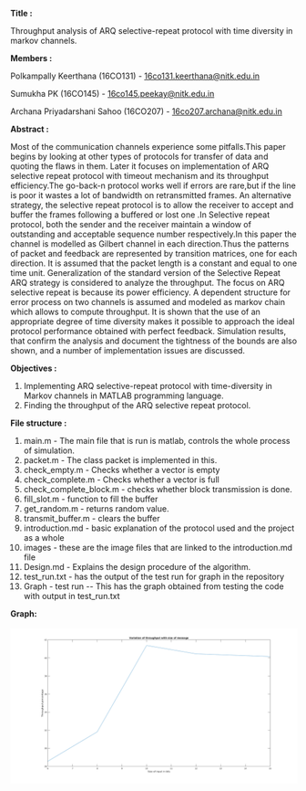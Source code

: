 **Title :**   

Throughput analysis of ARQ selective-repeat protocol with time diversity in markov channels.

**Members :**

Polkampally Keerthana       (16CO131) - 16co131.keerthana@nitk.edu.in

Sumukha PK                  (16CO145) - 16co145.peekay@nitk.edu.in

Archana Priyadarshani Sahoo (16CO207) - 16co207.archana@nitk.edu.in

**Abstract :**


Most of the communication channels experience some pitfalls.This paper begins by looking at other types of protocols for transfer of data and quoting the flaws in them. Later it focuses on implementation of ARQ selective repeat protocol with timeout mechanism and its throughput efficiency.The go-back-n protocol works well if errors are rare,but if the line is poor it wastes a lot of bandwidth on retransmitted frames. An alternative strategy, the selective repeat protocol is to allow the receiver to accept and buffer the frames following a buffered or lost one .In Selective repeat protocol, both the sender and the receiver maintain a window of outstanding and acceptable sequence number respectively.In this paper the channel is modelled as Gilbert channel in each direction.Thus the patterns of packet and feedback are represented by transition matrices, one for each direction. It is assumed that the packet length is a constant and equal to one time unit. Generalization of the standard version of the Selective Repeat ARQ strategy is considered to analyze the throughput. The focus on ARQ selective repeat is because its power efficiency. A dependent structure for error process on two channels is assumed and modeled as markov chain which allows to compute throughput. It is shown that the use of an appropriate degree of time diversity makes it possible to approach the ideal protocol performance obtained with perfect feedback. Simulation results, that confirm the analysis and document the tightness of the bounds are also shown, and a number of implementation issues are discussed.



**Objectives :**

  1. Implementing ARQ selective-repeat protocol with time-diversity in Markov channels in MATLAB programming language.
  2. Finding the throughput of the ARQ selective repeat protocol.

**File structure :**

  1. main.m - The main file that is run is matlab, controls the whole process of simulation.
  2. packet.m - The class packet is implemented in this.
  3. check_empty.m - Checks whether a vector is empty
  4. check_complete.m - Checks whether a vector is full
  5. check_complete_block.m - checks whether block transmission is done.
  6. fill_slot.m - function to fill the buffer
  7. get_random.m - returns random value.
  8. transmit_buffer.m - clears the buffer 
  9. introduction.md - basic explanation of the protocol used and the project as a whole
  10. images - these are the image files that are linked to the introduction.md file
  11. Design.md - Explains the design procedure of the algorithm.  
  12. test_run.txt - has the output of the test run for graph in the repository 
  13. Graph - test run -- This has the graph obtained from testing the code with output in test_run.txt
  
**Graph:**
<br><br>
![](./Graph_test_run.png)

  
  
 